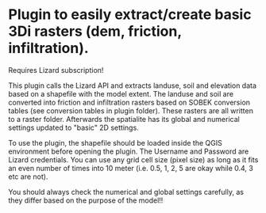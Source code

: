 # Plugin to easily extract/create basic 3Di rasters (dem, friction, infiltration). 

Requires Lizard subscription!

This plugin calls the Lizard API and extracts landuse, soil and elevation data based on a shapefile with the model extent. The landuse and soil are converted into friction and infiltration rasters based on SOBEK conversion tables (see conversion tables in plugin folder). These rasters are all written to a raster folder. Afterwards the spatialite has its global and numerical settings updated to "basic" 2D settings. 

To use the plugin, the shapefile should be loaded inside the QGIS environment before opening the plugin. The Username and Password are Lizard credentials. You can use any grid cell size (pixel size) as long as it fits an even number of times into 10 meter (i.e. 0.5, 1, 2, 5 are okay while 0.4, 3 etc are not).

You should always check the numerical and global settings carefully, as they differ based on the purpose of the model!! 

